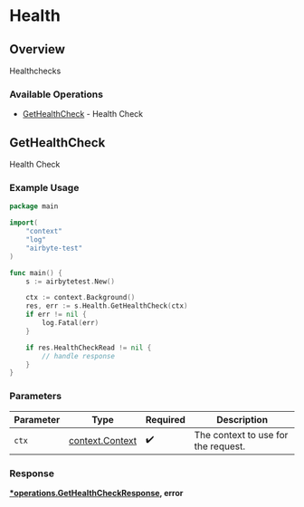 # Health

## Overview

Healthchecks

### Available Operations

* [GetHealthCheck](#gethealthcheck) - Health Check

## GetHealthCheck

Health Check

### Example Usage

```go
package main

import(
	"context"
	"log"
	"airbyte-test"
)

func main() {
    s := airbytetest.New()

    ctx := context.Background()
    res, err := s.Health.GetHealthCheck(ctx)
    if err != nil {
        log.Fatal(err)
    }

    if res.HealthCheckRead != nil {
        // handle response
    }
}
```

### Parameters

| Parameter                                             | Type                                                  | Required                                              | Description                                           |
| ----------------------------------------------------- | ----------------------------------------------------- | ----------------------------------------------------- | ----------------------------------------------------- |
| `ctx`                                                 | [context.Context](https://pkg.go.dev/context#Context) | :heavy_check_mark:                                    | The context to use for the request.                   |


### Response

**[*operations.GetHealthCheckResponse](../../models/operations/gethealthcheckresponse.md), error**

